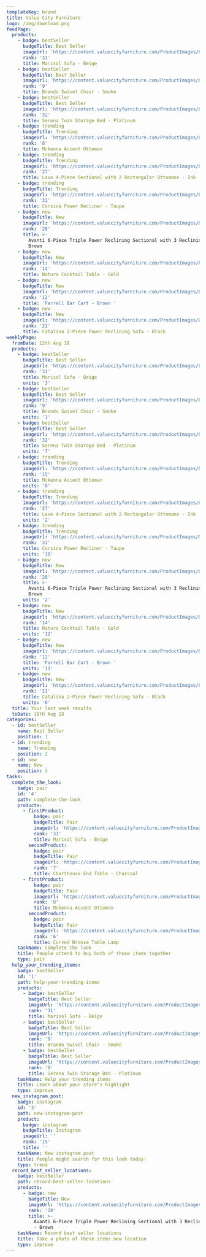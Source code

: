 ```yaml
---
templateKey: brand
title: Value City Furniture
logo: /img/download.png
feedPage:
  products:
    - badge: bestSeller
      badgeTitle: Best Seller
      imageUrl: 'https://content.valuecityfurniture.com/ProductImages/0/456434.jpg'
      rank: '31'
      title: Marisol Sofa - Beige
    - badge: bestSeller
      badgeTitle: Best Seller
      imageUrl: 'https://content.valuecityfurniture.com/ProductImages/0/507875.jpg'
      rank: '9'
      title: Brando Swivel Chair - Smoke
    - badge: bestSeller
      badgeTitle: Best Seller
      imageUrl: 'https://content.valuecityfurniture.com/ProductImages/0/484705.jpg'
      rank: '32'
      title: Serena Twin Storage Bed - Platinum
    - badge: trending
      badgeTitle: Trending
      imageUrl: 'https://content.valuecityfurniture.com/ProductImages/0/484454.jpg'
      rank: '8'
      title: Mckenna Accent Ottoman
    - badge: trending
      badgeTitle: Trending
      imageUrl: 'https://content.valuecityfurniture.com/ProductImages/0/652944.jpg'
      rank: '27'
      title: Lavo 4-Piece Sectional with 2 Rectangular Ottomans - Ink
    - badge: trending
      badgeTitle: Trending
      imageUrl: 'https://content.valuecityfurniture.com/ProductImages/0/289360.jpg'
      rank: '31'
      title: Corsica Power Recliner - Taupe
    - badge: new
      badgeTitle: New
      imageUrl: 'https://content.valuecityfurniture.com/ProductImages/0/674128.jpg'
      rank: '28'
      title: >-
        Avanti 6-Piece Triple Power Reclining Sectional with 3 Reclining Seats -
        Brown
    - badge: new
      badgeTitle: New
      imageUrl: 'https://content.valuecityfurniture.com/ProductImages/0/540928.jpg'
      rank: '14'
      title: Natura Cocktail Table - Gold
    - badge: new
      badgeTitle: New
      imageUrl: 'https://content.valuecityfurniture.com/ProductImages/0/392816.jpg'
      rank: '12'
      title: 'Farrell Bar Cart - Brown '
    - badge: new
      badgeTitle: New
      imageUrl: 'https://content.valuecityfurniture.com/ProductImages/0/496333.jpg'
      rank: '21'
      title: Catalina 2-Piece Power Reclining Sofa - Black
weeklyPage:
  fromDate: 12th Aug 18
  products:
    - badge: bestSeller
      badgeTitle: Best Seller
      imageUrl: 'https://content.valuecityfurniture.com/ProductImages/0/456434.jpg'
      rank: '31'
      title: Marisol Sofa - Beige
      units: '3'
    - badge: bestSeller
      badgeTitle: Best Seller
      imageUrl: 'https://content.valuecityfurniture.com/ProductImages/0/507875.jpg'
      rank: '9'
      title: Brando Swivel Chair - Smoke
      units: '1'
    - badge: bestSeller
      badgeTitle: Best Seller
      imageUrl: 'https://content.valuecityfurniture.com/ProductImages/0/484705.jpg'
      rank: '32'
      title: Serena Twin Storage Bed - Platinum
      units: '7'
    - badge: trending
      badgeTitle: Trending
      imageUrl: 'https://content.valuecityfurniture.com/ProductImages/0/484454.jpg'
      rank: '15'
      title: Mckenna Accent Ottoman
      units: '8'
    - badge: trending
      badgeTitle: Trending
      imageUrl: 'https://content.valuecityfurniture.com/ProductImages/0/652944.jpg'
      rank: '27'
      title: Lavo 4-Piece Sectional with 2 Rectangular Ottomans - Ink
      units: '2'
    - badge: trending
      badgeTitle: Trending
      imageUrl: 'https://content.valuecityfurniture.com/ProductImages/0/289360.jpg'
      rank: '31'
      title: Corsica Power Recliner - Taupe
      units: '10'
    - badge: new
      badgeTitle: New
      imageUrl: 'https://content.valuecityfurniture.com/ProductImages/0/674128.jpg'
      rank: '28'
      title: >-
        Avanti 6-Piece Triple Power Reclining Sectional with 3 Reclining Seats -
        Brown
      units: '2'
    - badge: new
      badgeTitle: New
      imageUrl: 'https://content.valuecityfurniture.com/ProductImages/0/540928.jpg'
      rank: '14'
      title: Natura Cocktail Table - Gold
      units: '12'
    - badge: new
      badgeTitle: New
      imageUrl: 'https://content.valuecityfurniture.com/ProductImages/0/392816.jpg'
      rank: '12'
      title: 'Farrell Bar Cart - Brown '
      units: '11'
    - badge: new
      badgeTitle: New
      imageUrl: 'https://content.valuecityfurniture.com/ProductImages/0/496333.jpg'
      rank: '21'
      title: Catalina 2-Piece Power Reclining Sofa - Black
      units: '6'
  title: Your last week results
  toDate: 18th Aug 18
categories:
  - id: bestSeller
    name: Best Seller
    position: 1
  - id: trending
    name: Trending
    position: 2
  - id: new
    name: New
    position: 3
tasks:
  complete_the_look:
    badge: pair
    id: '4'
    path: complete-the-look
    products:
      - firstProduct:
          badge: pair
          badgeTitle: Pair
          imageUrl: 'https://content.valuecityfurniture.com/ProductImages/0/456434.jpg'
          rank: '31'
          title: Marisol Sofa - Beige
        secondProduct:
          badge: pair
          badgeTitle: Pair
          imageUrl: 'https://content.valuecityfurniture.com/ProductImages/0/666529.jpg'
          rank: '7'
          title: Charthouse End Table - Charcoal
      - firstProduct:
          badge: pair
          badgeTitle: Pair
          imageUrl: 'https://content.valuecityfurniture.com/ProductImages/0/484454.jpg'
          rank: '8'
          title: Mckenna Accent Ottoman
        secondProduct:
          badge: pair
          badgeTitle: Pair
          imageUrl: 'https://content.valuecityfurniture.com/ProductImages/0/541407.jpg'
          rank: '6'
          title: Curved Bronze Table Lamp
    taskName: Complete the look
    title: People attend to buy both of those items together
    type: pair
  help_your_trending_items:
    badge: bestSeller
    id: '1'
    path: help-your-trending-items
    products:
      - badge: bestSeller
        badgeTitle: Best Seller
        imageUrl: 'https://content.valuecityfurniture.com/ProductImages/0/456434.jpg'
        rank: '31'
        title: Marisol Sofa - Beige
      - badge: bestSeller
        badgeTitle: Best Seller
        imageUrl: 'https://content.valuecityfurniture.com/ProductImages/0/507875.jpg'
        rank: '9'
        title: Brando Swivel Chair - Smoke
      - badge: bestSeller
        badgeTitle: Best Seller
        imageUrl: 'https://content.valuecityfurniture.com/ProductImages/0/484705.jpg'
        rank: '9'
        title: Serena Twin Storage Bed - Platinum
    taskName: Help your trending items
    title: Learn about your store’s highlight
    type: improve
  new_instagram_post:
    badge: instagram
    id: '3'
    path: new-instagram-post
    product:
      badge: instagram
      badgeTitle: Instagram
      imageUrl: ''
      rank: '15'
      title: ''
    taskName: New instagram post
    title: People might search for this look today!
    type: trend
  record_best_seller_locations:
    badge: bestSeller
    path: record-best-seller-locations
    products:
      - badge: new
        badgeTitle: New
        imageUrl: 'https://content.valuecityfurniture.com/ProductImages/0/674128.jpg'
        rank: '28'
        title: >-
          Avanti 6-Piece Triple Power Reclining Sectional with 3 Reclining Seats
          - Brown
    taskName: Record best seller locations
    title: Take a photo of these items new location
    type: improve
---
```


